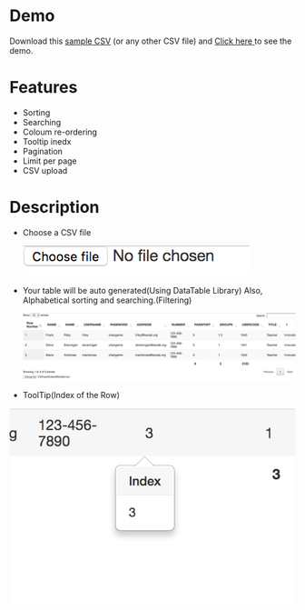 # Demo

Download this [sample CSV](https://bonycarvalho.github.io/gensis-ui-ux/C2ImportUsersSample.csv) (or any other CSV file) and [Click here ](https://bonycarvalho.github.io/gensis-ui-ux/index.html) to see the demo.

# Features

* Sorting
* Searching
* Coloum re-ordering
* Tooltip inedx
* Pagination
* Limit per page
* CSV upload

# Description

* Choose a CSV file

  ![picture alt](https://github.com/BonyCarvalho/gensis-ui-ux/blob/master/images/Screen%20Shot%202019-01-05%20at%2010.24.01%20AM.png?raw=true "Upload CSV")
  
* Your table will be auto generated(Using DataTable Library) Also, Alphabetical sorting and searching.(Filtering)
  
  ![picture alt](https://github.com/BonyCarvalho/gensis-ui-ux/blob/master/images/Screen%20Shot%202019-01-05%20at%2010.24.56%20AM.png?raw=true "Table will be generated")
  
* ToolTip(Index of the Row)

![picture alt](https://github.com/BonyCarvalho/gensis-ui-ux/blob/46ea14e7aaf3b8966535109a6a4a5fb3af4f701c/images/Screen%20Shot%202019-01-05%20at%2010.25.18%20AM.png?raw=true "Total will be generated")
